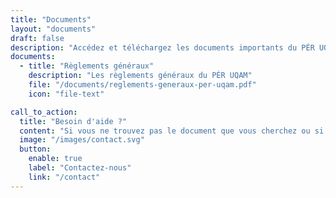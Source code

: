 ```yaml
---
title: "Documents"
layout: "documents"
draft: false
description: "Accédez et téléchargez les documents importants du PÉR UQAM"
documents:
  - title: "Règlements généraux"
    description: "Les règlements généraux du PÉR UQAM"
    file: "/documents/reglements-generaux-per-uqam.pdf"
    icon: "file-text"

call_to_action:
  title: "Besoin d'aide ?"
  content: "Si vous ne trouvez pas le document que vous cherchez ou si vous avez des questions, n'hésitez pas à nous contacter."
  image: "/images/contact.svg"
  button:
    enable: true
    label: "Contactez-nous"
    link: "/contact"
---
```

